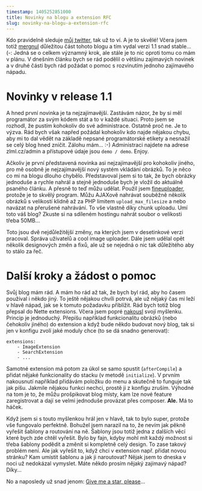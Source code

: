 ```yaml
---
timestamp: 1405252851000
title: Novinky na blogu a extension RFC
slug: novinky-na-blogu-a-extension-rfc
---
```

Kdo pravidelně sleduje [můj twitter](https://twitter.com/mrtnzlml), tak už to ví. A je to skvělé! Včera jsem totiž [mergnul](https://github.com/mrtnzlml/zlml.cz/commit/b21775df522271e81302d2987ff44d5285b245eb) důležitou část tohoto blogu a tím vydal verzi 1.1 snad stable... (-: Jedná se o celkem významný krok, ale stále je to nic oproti tomu co mám v plánu. V dnešním článku bych se rád podělil o většinu zajímavých novinek a v druhé části bych rád požádat o pomoc s rozvinutím jednoho zajímavého nápadu.

# Novinky v release 1.1

A hned první novinka je ta nejzajímavější. Zastávám názor, že by si měl programátor za svým kódem stát a to v každé situaci. Proto jsem se rozhodl, že pustím kohokoliv do své administrace. Ostatně proč ne. Je to výzva. Rád bych však napřed požádal kohokoliv kdo najde nějakou chybu, aby mi to dal vědět na základě nepsané programátorské etikety a nesnažil se celý blog hned zničit. Zálohu mám... :-) Administraci najdete na adrese zlml.cz/admin a přístupové údaje jsou `demo / demo`. Enjoy.

Ačkoliv je první představená novinka asi nejzajímavější pro kohokoliv jiného, pro mě osobně je nejzajímavější nový systém vkládání obrázků. To je něco co mi na blogu dlouho chybělo. Představoval jsem si to tak, že bych obrázky jednoduše a rychle nahrál a stejně jednoduše bych je vložil do aktuálně psaného článku. A přesně to teď můžu udělat. Použil jsem [fineuploader](http://fineuploader.com/), protože je to skvělý program. Můžu AJAXově nahrávat souběžně několik obrázků s velikostí klidně až za PHP limitem `upload_max_filesize` a nebo navázat na přerušené nahrávání. To vše vlastně díky chunk uploadu. Umí toto váš blog? Zkuste si na sdíleném hostingu nahrát soubor o velikosti třeba 50MB...

Toto jsou dvě nejdůležitější změny, na kterých jsem v desetinkové verzi pracoval. Správa uživatelů a cool image uploader. Dále jsem udělal opět několik designových změn a fixů, ale už se nejedná o nic tak důležitého aby to stálo za řeč.

# Další kroky a žádost o pomoc

Svůj blog mám rád. A mám ho rád až tak, že bych byl rád, aby ho časem používal i někdo jiný. To ještě nějakou chvíli potrvá, ale už nějaký čas mi leží v hlavě nápad, jak se k tomuto požadavku přiblížit. Rád bych totiž blog přepsal do Nette extensions. Včera jsem popré [nakousl](https://github.com/mrtnzlml/zlml.cz/commit/1ffc33bc5dddbadfc1b6ce7d30dccb09938800cb) svojí myšlenku. Princip je jednoduchý. Přepíšu například funkcionalitu obrázků (nebo čehokoliv jiného) do extension a když bude někdo budovat nový blog, tak si jen v konfigu zvolí jaké moduly chce (to se dá snadno generovat):

```neon
extensions:
	- ImageExtension
    - SearchExtension
    - ...
```

Samotné extension má potom za úkol se samo spustit (`afterCompile`) a přidat nějaké funkcionality do stacku (v metodě `initialize`). V prvním nakousnutí například přidávám položku do menu a skutečně to funguje tak jak píšu. Jakmile nějakou funkci nechci, prostě ji z konfigu zruším. Výhodné na tom je to, že můžu prošpikovat blog místy, kam lze nové feature zaregistrovat a dají se velmi jednoduše provázat přes composer. **Ale.** Má to háček.

Když jsem si s touto myšlenkou hrál jen v hlavě, tak to bylo super, protože vše fungovalo perfektně. Bohužel jsem narazil na to, že nevím jak pěkně vyřešit šablony a routování na ně. Šablony jsou totiž jedna z dalších věcí které bych zde chtěl vyřešit. Bylo by fajn, kdyby mohl mít každý možnost si třeba šablony podědit a změnit si kompletně celý design. To zase takový problém není. Ale jak vyřešit to, když chci v extension např. přidat novou stránku? Kam umístit šablonu a jak ji naroutovat? Nějak jsem to dneska v noci už nedokázal vymyslet. Máte někdo prosím nějaký zajímavý nápad? Díky...

No a naposledy už snad jenom: [Give me a star, please](https://github.com/mrtnzlml/zlml.cz)...